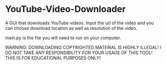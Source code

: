 # YouTube-Video-Downloader

A GUI that downloads YouTube videos. Input the url of the video and you can choose download location as well as resolution of the video.

main.py is the file you will need to run on your computer.

WARNING: DOWNLOADING COPYRIGHTED MATERIAL IS HIGHLY ILLEGAL! I DO NOT TAKE ANY RESPONSIBILITY FOR YOUR USAGE OF THIS TOOL! THIS IS FOR EDUCATIONAL PURPOSES ONLY!
